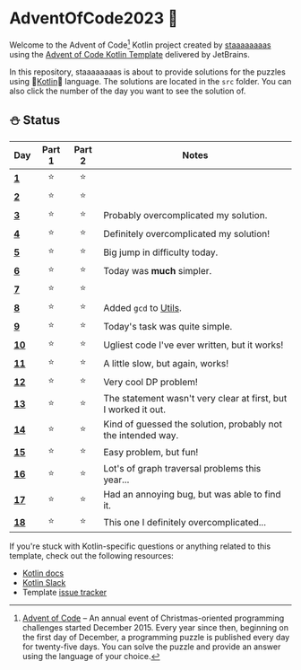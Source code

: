 # AdventOfCode2023 🎄

Welcome to the Advent of Code[^aoc] Kotlin project created by [staaaaaaaas][github] using the [Advent of Code Kotlin Template][template] delivered by JetBrains.

In this repository, staaaaaaaas is about to provide solutions for the puzzles using 🥶[Kotlin][kotlin]🥶 language.
The solutions are located in the `src` folder. You can also click the number of the day you want to see the solution of. 

## ⛄ Status 

| Day                    | Part 1 | Part 2 | Notes                                                          |
|------------------------|:------:|:------:|----------------------------------------------------------------|
| [**1**](src/Day01.kt)  |   ⭐    |   ⭐    |                                                                |
| [**2**](src/Day02.kt)  |   ⭐    |   ⭐    |                                                                |
| [**3**](src/Day03.kt)  |   ⭐    |   ⭐    | Probably overcomplicated my solution.                          |
| [**4**](src/Day04.kt)  |   ⭐    |   ⭐    | Definitely overcomplicated my solution!                        |
| [**5**](src/Day05.kt)  |   ⭐    |   ⭐    | Big jump in difficulty today.                                  |
| [**6**](src/Day06.kt)  |   ⭐    |   ⭐    | Today was **much** simpler.                                    |
| [**7**](src/Day07.kt)  |   ⭐    |   ⭐    |                                                                |
| [**8**](src/Day08.kt)  |   ⭐    |   ⭐    | Added `gcd` to [Utils](src/Utils.kt).                          |
| [**9**](src/Day09.kt)  |   ⭐    |   ⭐    | Today's task was quite simple.                                 |
| [**10**](src/Day10.kt) |   ⭐    |   ⭐    | Ugliest code I've ever written, but it works!                  |
| [**11**](src/Day11.kt) |   ⭐    |   ⭐    | A little slow, but again, works!                               |
| [**12**](src/Day12.kt) |   ⭐    |   ⭐    | Very cool DP problem!                                          |
| [**13**](src/Day13.kt) |   ⭐    |   ⭐    | The statement wasn't very clear at first, but I worked it out. |
| [**14**](src/Day14.kt) |   ⭐    |   ⭐    | Kind of guessed the solution, probably not the intended way.   |
| [**15**](src/Day15.kt) |   ⭐    |   ⭐    | Easy problem, but fun!                                         |
| [**16**](src/Day16.kt) |   ⭐    |   ⭐    | Lot's of graph traversal problems this year...                 |
| [**17**](src/Day17.kt) |   ⭐    |   ⭐    | Had an annoying bug, but was able to find it.                  |
| [**18**](src/Day18.kt) |   ⭐    |   ⭐    | This one I definitely overcomplicated...                       |



If you're stuck with Kotlin-specific questions or anything related to this template, check out the following resources:

- [Kotlin docs][docs]
- [Kotlin Slack][slack]
- Template [issue tracker][issues]


[^aoc]:
    [Advent of Code][aoc] – An annual event of Christmas-oriented programming challenges started December 2015.
    Every year since then, beginning on the first day of December, a programming puzzle is published every day for twenty-five days.
    You can solve the puzzle and provide an answer using the language of your choice.

[aoc]: https://adventofcode.com
[docs]: https://kotlinlang.org/docs/home.html
[github]: https://github.com/staaaaaaaas
[issues]: https://github.com/kotlin-hands-on/advent-of-code-kotlin-template/issues
[kotlin]: https://kotlinlang.org
[slack]: https://surveys.jetbrains.com/s3/kotlin-slack-sign-up
[template]: https://github.com/kotlin-hands-on/advent-of-code-kotlin-template
